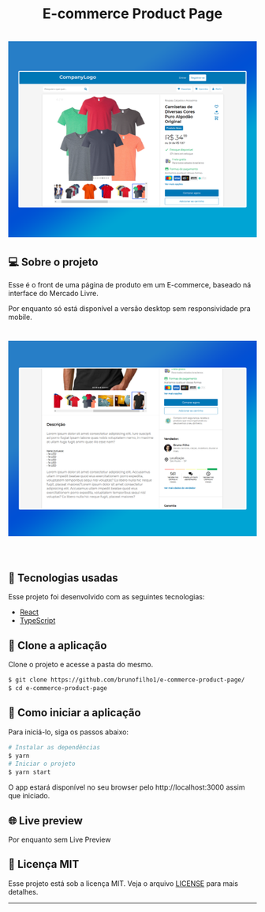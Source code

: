 <div align="center">
  <h1>E-commerce Product Page</h1>
</div>

<h1 align="center">
    <img alt="Landing Page" src=".github/page-header.png" />
</h1>


## 💻 Sobre o projeto

Esse é o front de uma página de produto em um E-commerce, baseado ná interface do Mercado Livre.

Por enquanto só está disponível a versão desktop sem responsividade pra mobile.

<h1 align="center">
    <img width="900px" alt="Landing Page" src=".github/page-main.png" />
</h1>

<br>

## 🧪 Tecnologias usadas

Esse projeto foi desenvolvido com as seguintes tecnologias:

- [React](https://reactjs.org)
- [TypeScript](https://www.typescriptlang.org/)

## 🔗  Clone a aplicação

Clone o projeto e acesse a pasta do mesmo.

```bash
$ git clone https://github.com/brunofilho1/e-commerce-product-page/
$ cd e-commerce-product-page
```
## 🚀 Como iniciar a aplicação

Para iniciá-lo, siga os passos abaixo:
```bash
# Instalar as dependências
$ yarn
# Iniciar o projeto
$ yarn start
```
O app estará disponível no seu browser pelo http://localhost:3000 assim que iniciado.

## 🌐 Live preview
Por enquanto sem Live Preview

## 📝 Licença MIT

Esse projeto está sob a licença MIT. Veja o arquivo [LICENSE](LICENSE) para mais detalhes.

---
